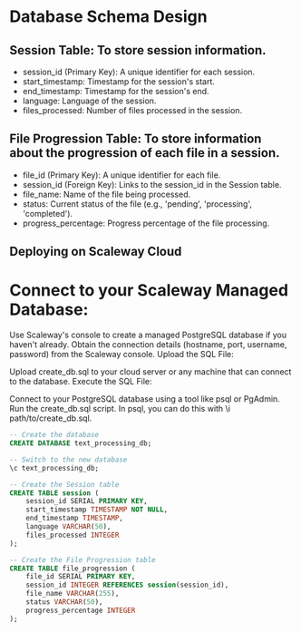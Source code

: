 
# Database Schema Design
## Session Table: To store session information.

- session_id (Primary Key): A unique identifier for each session.
- start_timestamp: Timestamp for the session's start.
- end_timestamp: Timestamp for the session's end.
- language: Language of the session.
- files_processed: Number of files processed in the session.

## File Progression Table: To store information about the progression of each file in a session.

- file_id (Primary Key): A unique identifier for each file.
- session_id (Foreign Key): Links to the session_id in the Session table.
- file_name: Name of the file being processed.
- status: Current status of the file (e.g., 'pending', 'processing', 'completed').
- progress_percentage: Progress percentage of the file processing.

## Deploying on Scaleway Cloud

# Connect to your Scaleway Managed Database:

Use Scaleway's console to create a managed PostgreSQL database if you haven't already.
Obtain the connection details (hostname, port, username, password) from the Scaleway console.
Upload the SQL File:

Upload create_db.sql to your cloud server or any machine that can connect to the database.
Execute the SQL File:

Connect to your PostgreSQL database using a tool like psql or PgAdmin.
Run the create_db.sql script. In psql, you can do this with \i path/to/create_db.sql.

```sql
-- Create the database
CREATE DATABASE text_processing_db;

-- Switch to the new database
\c text_processing_db;

-- Create the Session table
CREATE TABLE session (
    session_id SERIAL PRIMARY KEY,
    start_timestamp TIMESTAMP NOT NULL,
    end_timestamp TIMESTAMP,
    language VARCHAR(50),
    files_processed INTEGER
);

-- Create the File Progression table
CREATE TABLE file_progression (
    file_id SERIAL PRIMARY KEY,
    session_id INTEGER REFERENCES session(session_id),
    file_name VARCHAR(255),
    status VARCHAR(50),
    progress_percentage INTEGER
);

```